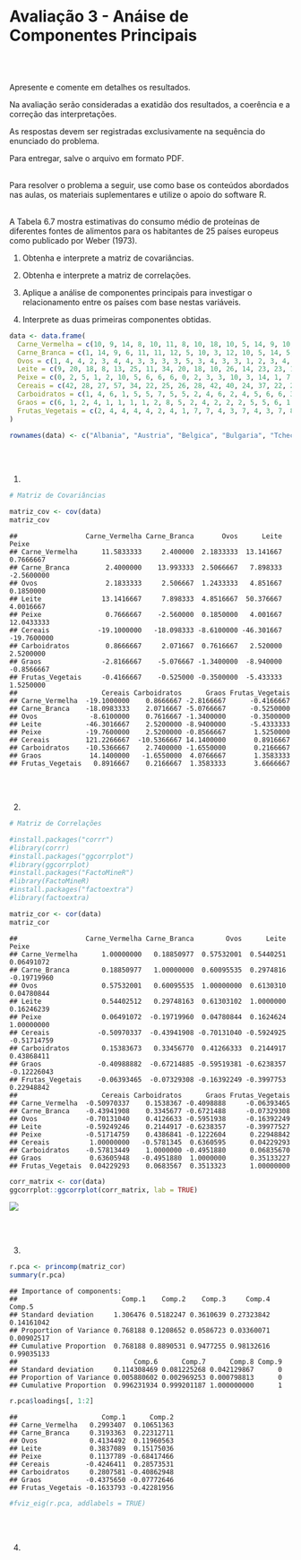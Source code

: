 Avaliação 3 - Anáise de Componentes Principais
================

<br> <br>

Apresente e comente em detalhes os resultados.

Na avaliação serão consideradas a exatidão dos resultados, a coerência e
a correção das interpretações.

As respostas devem ser registradas exclusivamente na sequência do
enunciado do problema.

Para entregar, salve o arquivo em formato PDF. <br> <br>

Para resolver o problema a seguir, use como base os conteúdos abordados
nas aulas, os materiais suplementares e utilize o apoio do software R.
<br> <br>

A Tabela 6.7 mostra estimativas do consumo médio de proteínas de
diferentes fontes de alimentos para os habitantes de 25 países europeus
como publicado por Weber (1973).

1.  Obtenha e interprete a matriz de covariâncias.

2.  Obtenha e interprete a matriz de correlações.

3.  Aplique a análise de componentes principais para investigar o
    relacionamento entre os países com base nestas variáveis.

4.  Interprete as duas primeiras componentes obtidas.

``` r
data <- data.frame(
  Carne_Vermelha = c(10, 9, 14, 8, 10, 11, 8, 10, 18, 10, 5, 14, 9, 10, 9, 7, 6, 6, 7, 10, 13, 17, 9, 11, 4),
  Carne_Branca = c(1, 14, 9, 6, 11, 11, 12, 5, 10, 3, 12, 10, 5, 14, 5, 10, 4, 6, 3, 8, 10, 6, 5, 13, 5),
  Ovos = c(1, 4, 4, 2, 3, 4, 4, 3, 3, 3, 3, 5, 3, 4, 3, 3, 1, 2, 3, 4, 3, 5, 2, 4, 1),
  Leite = c(9, 20, 18, 8, 13, 25, 11, 34, 20, 18, 10, 26, 14, 23, 23, 19, 5, 11, 9, 25, 24, 21, 17, 19, 10),
  Peixe = c(0, 2, 5, 1, 2, 10, 5, 6, 6, 6, 0, 2, 3, 3, 10, 3, 14, 1, 7, 8, 2, 4, 3, 3, 1),
  Cereais = c(42, 28, 27, 57, 34, 22, 25, 26, 28, 42, 40, 24, 37, 22, 23, 36, 27, 50, 29, 20, 26, 24, 44, 19, 56),
  Carboidratos = c(1, 4, 6, 1, 5, 5, 7, 5, 5, 2, 4, 6, 2, 4, 5, 6, 6, 3, 6, 4, 3, 5, 6, 5, 3),
  Graos = c(6, 1, 2, 4, 1, 1, 1, 1, 2, 8, 5, 2, 4, 2, 2, 2, 5, 5, 6, 1, 2, 3, 3, 2, 6),
  Frutas_Vegetais = c(2, 4, 4, 4, 4, 2, 4, 1, 7, 7, 4, 3, 7, 4, 3, 7, 8, 3, 7, 2, 5, 3, 3, 4, 3)
)

rownames(data) <- c("Albania", "Austria", "Belgica", "Bulgaria", "Tchecoslovaquia", "Dinamarca", "Alemanha_Ocidental", "Finlandia", "Franca", "Grecia", "Hungria", "Irlanda", "Italia", "Paises_Baixos", "Noruega", "Polonia", "Portugal", "Romenia", "Espanha", "Suecia", "Suica", "Reino_Unido", "URSS", "Alemanha_Oriental", "Iugoslavia")
```

</br> </br>

1.  

``` r
# Matriz de Covariâncias

matriz_cov <- cov(data)
matriz_cov
```

    ##                 Carne_Vermelha Carne_Branca       Ovos      Leite       Peixe
    ## Carne_Vermelha      11.5833333     2.400000  2.1833333  13.141667   0.7666667
    ## Carne_Branca         2.4000000    13.993333  2.5066667   7.898333  -2.5600000
    ## Ovos                 2.1833333     2.506667  1.2433333   4.851667   0.1850000
    ## Leite               13.1416667     7.898333  4.8516667  50.376667   4.0016667
    ## Peixe                0.7666667    -2.560000  0.1850000   4.001667  12.0433333
    ## Cereais            -19.1000000   -18.098333 -8.6100000 -46.301667 -19.7600000
    ## Carboidratos         0.8666667     2.071667  0.7616667   2.520000   2.5200000
    ## Graos               -2.8166667    -5.076667 -1.3400000  -8.940000  -0.8566667
    ## Frutas_Vegetais     -0.4166667    -0.525000 -0.3500000  -5.433333   1.5250000
    ##                     Cereais Carboidratos      Graos Frutas_Vegetais
    ## Carne_Vermelha  -19.1000000    0.8666667 -2.8166667      -0.4166667
    ## Carne_Branca    -18.0983333    2.0716667 -5.0766667      -0.5250000
    ## Ovos             -8.6100000    0.7616667 -1.3400000      -0.3500000
    ## Leite           -46.3016667    2.5200000 -8.9400000      -5.4333333
    ## Peixe           -19.7600000    2.5200000 -0.8566667       1.5250000
    ## Cereais         121.2266667  -10.5366667 14.1400000       0.8916667
    ## Carboidratos    -10.5366667    2.7400000 -1.6550000       0.2166667
    ## Graos            14.1400000   -1.6550000  4.0766667       1.3583333
    ## Frutas_Vegetais   0.8916667    0.2166667  1.3583333       3.6666667

</br> </br>

2.  

``` r
# Matriz de Correlações

#install.packages("corrr")
#library(corrr)
#install.packages("ggcorrplot")
#library(ggcorrplot)
#install.packages("FactoMineR")
#library(FactoMineR)
#install.packages("factoextra")
#library(factoextra)

matriz_cor <- cor(data)
matriz_cor
```

    ##                 Carne_Vermelha Carne_Branca        Ovos      Leite       Peixe
    ## Carne_Vermelha      1.00000000   0.18850977  0.57532001  0.5440251  0.06491072
    ## Carne_Branca        0.18850977   1.00000000  0.60095535  0.2974816 -0.19719960
    ## Ovos                0.57532001   0.60095535  1.00000000  0.6130310  0.04780844
    ## Leite               0.54402512   0.29748163  0.61303102  1.0000000  0.16246239
    ## Peixe               0.06491072  -0.19719960  0.04780844  0.1624624  1.00000000
    ## Cereais            -0.50970337  -0.43941908 -0.70131040 -0.5924925 -0.51714759
    ## Carboidratos        0.15383673   0.33456770  0.41266333  0.2144917  0.43868411
    ## Graos              -0.40988882  -0.67214885 -0.59519381 -0.6238357 -0.12226043
    ## Frutas_Vegetais    -0.06393465  -0.07329308 -0.16392249 -0.3997753  0.22948842
    ##                     Cereais Carboidratos      Graos Frutas_Vegetais
    ## Carne_Vermelha  -0.50970337    0.1538367 -0.4098888     -0.06393465
    ## Carne_Branca    -0.43941908    0.3345677 -0.6721488     -0.07329308
    ## Ovos            -0.70131040    0.4126633 -0.5951938     -0.16392249
    ## Leite           -0.59249246    0.2144917 -0.6238357     -0.39977527
    ## Peixe           -0.51714759    0.4386841 -0.1222604      0.22948842
    ## Cereais          1.00000000   -0.5781345  0.6360595      0.04229293
    ## Carboidratos    -0.57813449    1.0000000 -0.4951880      0.06835670
    ## Graos            0.63605948   -0.4951880  1.0000000      0.35133227
    ## Frutas_Vegetais  0.04229293    0.0683567  0.3513323      1.00000000

``` r
corr_matrix <- cor(data)
ggcorrplot::ggcorrplot(corr_matrix, lab = TRUE)
```

![](Avaliacao-3_files/figure-gfm/unnamed-chunk-3-1.png)<!-- -->

</br> </br>

3.  

``` r
r.pca <- princomp(matriz_cor)
summary(r.pca)
```

    ## Importance of components:
    ##                          Comp.1    Comp.2    Comp.3     Comp.4     Comp.5
    ## Standard deviation     1.306476 0.5182247 0.3610639 0.27323842 0.14161042
    ## Proportion of Variance 0.768188 0.1208652 0.0586723 0.03360071 0.00902517
    ## Cumulative Proportion  0.768188 0.8890531 0.9477255 0.98132616 0.99035133
    ##                             Comp.6      Comp.7      Comp.8 Comp.9
    ## Standard deviation     0.114308469 0.081225268 0.042129867      0
    ## Proportion of Variance 0.005880602 0.002969253 0.000798813      0
    ## Cumulative Proportion  0.996231934 0.999201187 1.000000000      1

``` r
r.pca$loadings[, 1:2]
```

    ##                     Comp.1      Comp.2
    ## Carne_Vermelha   0.2993407  0.10651363
    ## Carne_Branca     0.3193363  0.22312711
    ## Ovos             0.4134492  0.11960563
    ## Leite            0.3837089  0.15175036
    ## Peixe            0.1137789 -0.68417466
    ## Cereais         -0.4246411  0.28573531
    ## Carboidratos     0.2807581 -0.40862948
    ## Graos           -0.4375650 -0.07772646
    ## Frutas_Vegetais -0.1633793 -0.42281956

``` r
#fviz_eig(r.pca, addlabels = TRUE)
```

</br> </br>

4.  
